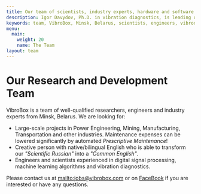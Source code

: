 ```yaml
---
title: Our team of scientists, industry experts, hardware and software engineers
description: Igor Davydov, Ph.D. in vibration diagnostics, is leading our scientists and hardware engineers. Alexander Borsuk helps our software engineers to scale world wide with his MAPS.ME experience.
keywords: team, VibroBox, Minsk, Belarus, scientists, engineers, vibrodiagnosts, DSP, hardware, software, industry, experts, specialists, publications
menu:
  main:
    weight: 20
    name: The Team
layout: team
---
```

# Our Research and Development Team

VibroBox is a team of well-qualified researchers, engineers and industry experts from Minsk, Belarus. We are looking for:

- Large-scale projects in Power Engineering, Mining, Manufacturing, Transportation and other industries. Maintenance expenses can be lowered significantly by automated *Prescriptive Maintenance*!
- Creative person with native/bilingual English who is able to transform our *"Scientific Russian"* into a *"Common English"*.
- Engineers and scientists experienced in digital signal processing, machine learning algorithms and vibration diagnostics.

Please contact us at <mailto:jobs@vibrobox.com> or on [FaceBook](https://m.me/VibroBox "Messenger") if you are interested or have any questions.
